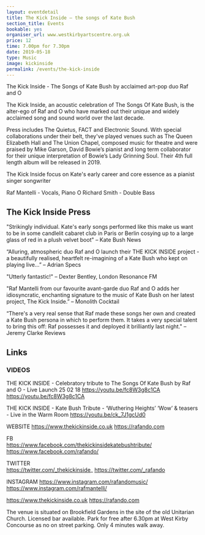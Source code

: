 ```yaml
---
layout: eventdetail
title: The Kick Inside – the songs of Kate Bush
section_title: Events
bookable: yes
organiser_url: www.westkirbyartscentre.org.uk
price: 12
time: 7.00pm for 7.30pm
date: 2019-05-18
type: Music
image: kickinside
permalink: /events/the-kick-inside
---
```


The Kick Inside - The Songs of Kate Bush by acclaimed art-pop duo Raf and O

The Kick Inside, an acoustic celebration of The Songs Of Kate Bush, is the alter-ego of Raf and O who have marked out their unique and widely acclaimed song and sound world over the last decade.

Press includes The Quietus, FACT and Electronic Sound. With special collaborations under their belt, they've played venues such as The Queen Elizabeth Hall and The Union Chapel, composed music for theatre and were praised by Mike Garson, David Bowie’s pianist and long term collaborator for their unique interpretation of Bowie’s Lady Grinning Soul. Their 4th full length album will be released in 2019.

The Kick Inside focus on Kate's early career and core essence as a pianist singer songwriter

Raf Mantelli - Vocals, Piano
O Richard Smith - Double Bass

## The Kick Inside Press

"Strikingly individual. Kate's early songs performed like this make us want to be in some candlelit cabaret club in Paris or Berlin cosying up to a large glass of red in a plush velvet boot" – Kate Bush News

“Alluring, atmospheric duo Raf and O launch their THE KICK INSIDE project - a beautifully realised, heartfelt re-imagining of a Kate Bush who kept on playing live…” – Adrian Specs

"Utterly fantastic!" – Dexter Bentley, London Resonance FM

"Raf Mantelli from our favourite avant-garde duo Raf and O adds her idiosyncratic, enchanting signature to the music of Kate Bush on her latest project, The Kick Inside.” – Monolith Cocktail

“There's a very real sense that Raf made these songs her own and created a Kate Bush persona in which to perform them. It takes a very special talent to bring this off: Raf possesses it and deployed it brilliantly last night." – Jeremy Clarke Reviews

## Links

### VIDEOS

THE KICK INSIDE - Celebratory tribute to The Songs Of Kate Bush by Raf and O - Live Launch 25 02 18
https://youtu.be/fc8W3g8c1CA <https://youtu.be/fc8W3g8c1CA>

THE KICK INSIDE  - Kate Bush Tribute - ‘Wuthering Heights’ ‘Wow’ & teasers - Live in the Warm Room
https://youtu.be/ck_7J1gcUd0

WEBSITE
https://www.thekickinside.co.uk
https://rafando.com

FB  		  
https://www.facebook.com/thekickinsidekatebushtribute/
https://www.facebook.com/rafando/

TWITTER  
https://twitter.com/_thekickinside_
https://twitter.com/_rafando

INSTAGRAM
https://www.instagram.com/rafandomusic/
https://www.instagram.com/rafmantelli/

https://www.thekickinside.co.uk
https://rafando.com

The venue is situated on Brookfield Gardens in the site of the old Unitarian Church. Licensed bar available. Park for free after 6.30pm at West Kirby Concourse as no on street parking. Only 4 minutes walk away.
